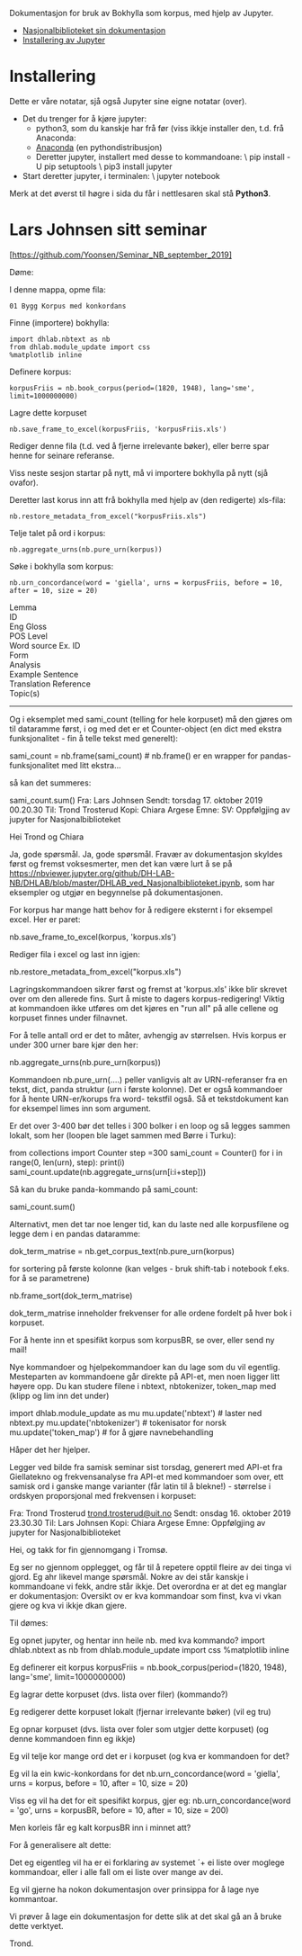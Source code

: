 Dokumentasjon for bruk av Bokhylla som korpus, med hjelp av Jupyter.

* [Nasjonalbiblioteket sin dokumentasjon](https://nbviewer.jupyter.org/github/DH-LAB-NB/DHLAB/blob/master/DHLAB_ved_Nasjonalbiblioteket.ipynb)
* [Installering av Jupyter](https://realpython.com/jupyter-notebook-introduction/)

# Installering

Dette er våre notatar, sjå også Jupyter sine eigne notatar (over).

* Det du trenger for å kjøre jupyter:
    - python3, som du kanskje har frå før (viss ikkje installer den, t.d. frå Anaconda:
    - [Anaconda](https://www.datacamp.com/community/tutorials/installing-anaconda-mac-os-x) (en pythondistribusjon)
    - Deretter jupyter, installert med desse to kommandoane: \\
pip install -U pip setuptools \\
pip3 install jupyter
* Start deretter jupyter, i terminalen: \\
jupyter notebook

Merk at det øverst til høgre i sida du får i nettlesaren skal stå **Python3**.

# Lars Johnsen sitt seminar

[https://github.com/Yoonsen/Seminar_NB_september_2019]

Døme: 

I denne mappa, opme fila:

`01 Bygg Korpus med konkordans`

Finne (importere) bokhylla:

```
import dhlab.nbtext as nb
from dhlab.module_update import css
%matplotlib inline
```

Definere korpus:

```
korpusFriis = nb.book_corpus(period=(1820, 1948), lang='sme', limit=1000000000)
```

Lagre dette korpuset

```
nb.save_frame_to_excel(korpusFriis, 'korpusFriis.xls')
```

Rediger denne fila (t.d. ved å fjerne irrelevante bøker), eller berre spar henne for seinare referanse.

Viss neste sesjon startar på nytt, må vi importere bokhylla på nytt (sjå ovafor).

Deretter last korus  inn att frå bokhylla med hjelp av (den redigerte) xls-fila:

```
nb.restore_metadata_from_excel("korpusFriis.xls")
```

Telje talet på ord i korpus:
```
nb.aggregate_urns(nb.pure_urn(korpus))
```

Søke i bokhylla som korpus:

```
nb.urn_concordance(word = 'giella', urns = korpusFriis, before = 10, after = 10, size = 20)
```

Lemma	
ID	
Eng Gloss	
POS	
Level	
Word source	
Ex. ID	
Form	
Analysis	
Example Sentence	
Translation	
Reference	
Topic(s)	

----

Og i eksemplet med sami_count (telling for hele korpuset) må den gjøres om til dataramme først, i og med det er et Counter-object (en dict med ekstra funksjonalitet - fin å telle tekst med generelt):

sami_count = nb.frame(sami_count)   # nb.frame() er en wrapper for pandas-funksjonalitet med litt ekstra...

så kan det summeres:

sami_count.sum()
Fra: Lars Johnsen
Sendt: torsdag 17. oktober 2019 00.20.30
Til: Trond Trosterud
Kopi: Chiara Argese
Emne: SV: Oppfølgjing av jupyter for Nasjonalbiblioteket

 

Hei Trond og Chiara

Ja, gode spørsmål. Ja, gode spørsmål. Fravær av dokumentasjon skyldes først og fremst voksesmerter, men det kan være lurt å se på https://nbviewer.jupyter.org/github/DH-LAB-NB/DHLAB/blob/master/DHLAB_ved_Nasjonalbiblioteket.ipynb, som har eksempler og utgjør en begynnelse på dokumentasjonen.

For korpus har mange hatt behov for å redigere eksternt i for eksempel excel. Her er paret:

nb.save_frame_to_excel(korpus, 'korpus.xls')

Rediger fila i excel og last inn igjen:

nb.restore_metadata_from_excel("korpus.xls")

Lagringskommandoen sikrer først og fremst at 'korpus.xls' ikke blir skrevet over om den allerede fins. Surt å miste to dagers korpus-redigering! Viktig at kommandoen ikke utføres om det kjøres en "run all" på alle cellene og korpuset finnes under filnavnet. 

For å telle antall ord er det to måter, avhengig av størrelsen. Hvis korpus er under 300 urner bare kjør den her:

nb.aggregate_urns(nb.pure_urn(korpus))

Kommandoen nb.pure_urn(....) peller vanligvis alt av URN-referanser fra en tekst, dict, panda struktur (urn i første kolonne). Det er også kommandoer for å hente URN-er/korups fra word- tekstfil også. Så et tekstdokument kan for eksempel limes inn som argument.

Er det over 3-400 bør det telles i 300 bolker i en loop og så legges sammen lokalt, som her (loopen ble laget sammen med Børre i Turku):

from collections import Counter
step =300
sami_count = Counter()
for i in range(0, len(urn), step):
    print(i)
    sami_count.update(nb.aggregate_urns(urn[i:i+step]))

Så kan du bruke panda-kommando på sami_count:

sami_count.sum()

Alternativt, men det tar noe lenger tid, kan du laste ned alle korpusfilene og legge dem i en pandas dataramme:

dok_term_matrise = nb.get_corpus_text(nb.pure_urn(korpus)

for sortering på første kolonne (kan velges - bruk shift-tab i notebook f.eks. for å se parametrene)

nb.frame_sort(dok_term_matrise) 

dok_term_matrise inneholder frekvenser for alle ordene fordelt på hver bok i korpuset.

For å hente inn et spesifikt korpus som korpusBR, se over, eller send ny mail!

Nye kommandoer og hjelpekommandoer kan du lage som du vil egentlig. Mesteparten av kommandoene går direkte på API-et, men noen ligger litt høyere opp. Du kan studere filene i nbtext, nbtokenizer, token_map med (klipp og lim inn det under)

import dhlab.module_update as mu
mu.update('nbtext') # laster ned nbtext.py
mu.update('nbtokenizer') # tokenisator for norsk
mu.update('token_map') # for å gjøre navnebehandling

Håper det her hjelper.

Legger ved bilde fra samisk seminar sist torsdag, generert med API-et fra Giellatekno og frekvensanalyse fra API-et med kommandoer som over, ett samisk ord i ganske mange varianter (får latin til å blekne!) - størrelse i ordskyen proporsjonal med frekvensen i korpuset:

Fra: Trond Trosterud <trond.trosterud@uit.no>
Sendt: onsdag 16. oktober 2019 23.30.30
Til: Lars Johnsen
Kopi: Chiara Argese
Emne: Oppfølgjing av jupyter for Nasjonalbiblioteket

 
Hei, og takk for fin gjennomgang i Tromsø.

Eg ser no gjennom opplegget, og får til å repetere opptil fleire av dei tinga vi gjord. Eg ahr likevel mange spørsmål. Nokre av dei står kanskje i kommandoane vi fekk, andre står ikkje. Det overordna er at det eg manglar er dokumentasjon: Oversikt ov er kva kommandoar som finst, kva vi vkan gjere og kva vi ikkje dkan gjere.

Til dømes:

Eg opnet jupyter, og hentar inn heile nb.
med kva kommando?
import dhlab.nbtext as nb
from dhlab.module_update import css
%matplotlib inline

Eg definerer eit korpus
korpusFriis = nb.book_corpus(period=(1820, 1948), lang='sme', limit=1000000000)

Eg lagrar dette korpuset (dvs. lista over filer)
(kommando?)

Eg redigerer dette korpuset lokalt (fjernar irrelevante bøker) (vil eg tru)

Eg opnar korpuset (dvs. lista over foler som utgjer dette korpuset)
(og denne kommandoen finn eg ikkje)

Eg vil telje kor mange ord det er i korpuset
(og kva er kommandoen for det?

Eg vil la ein kwic-konkordans for det
nb.urn_concordance(word = 'giella', urns = korpus, before = 10, after = 10, size = 20)

Viss eg vil ha det for eit spesifikt korpus, gjer eg: 
nb.urn_concordance(word = 'go', urns = korpusBR, before = 10, after = 10, size = 200)

Men korleis får eg kalt korpusBR inn i minnet att?

For å generalisere alt dette:

Det eg eigentleg vil ha er ei forklaring av systemet ´+ ei liste over moglege kommandoar, eller i alle fall om ei liste over mange av dei.

Eg vil gjerne ha nokon dokumentasjon over prinsippa for å lage nye kommantoar.

Vi prøver å lage ein dokumentasjon for dette slik at det skal gå an å bruke dette verktyet.

Trond.

